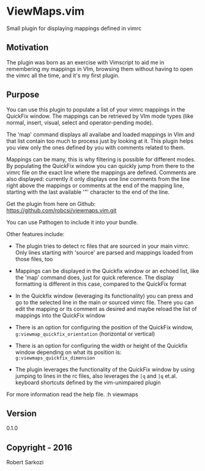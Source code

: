 # ViewMaps.vim
Small plugin for displaying mappings defined in vimrc

## Motivation
The plugin was born as an exercise with Vimscript to aid me in remembering my mappings in VIm, browsing them without having to open the vimrc all the time, and it's my first plugin.

## Purpose
You can use this plugin to populate a list of your vimrc mappings in the 
QuickFix window.
The mappings can be retrieved by VIm mode types (like normal, insert, visual,
select and operator-pending mode).

The 'map' command displays all availabe and loaded mappings in VIm and that
list contain too much to process just by looking at it. This plugin helps
you view only the ones defined by you with comments related to them.

Mappings can be many, this is why filtering is possible for different modes.
By populating the QuickFix window you can quickly jump from there to the vimrc
file on the exact line where the mappings are defined.
Comments are also displayed: currently it only displays one line comments from
the line right above the mappings or comments at the end of the mapping line,
starting with the last available '"' character to the end of the line.

Get the plugin from here on Github: https://github.com/robcsi/viewmaps.vim.git

You can use Pathogen to include it into your bundle.

Other features include:
- The plugin tries to detect rc files that are sourced in your main
vimrc. Only lines starting with 'source' are parsed and mappings loaded
from those files, too

- Mappings can be displayed in the Quickfix window or an echoed list, like the 'map' command
does, just for quick reference. The display formatting is different
in this case, compared to the QuickFix format

- In the Quickfix window (leveraging its functionality) you can press
<Enter> and go to the selected line in the main or sourced vimrc file.
There you can edit the mapping or its comment as desired and maybe
reload the list of mappings into the QuickFix window
	
- There is an option for configuring the position of the QuickFix window,
`g:viewmap_quickfix_orientation` (horizontal or vertical)

- There is an option for configuring the width or height of the Quickfix
window depending on what its position is: `g:viewmaps_quickfix_dimension`

- The plugin leverages the functionality of the QuickFix window by using
jumping to lines in the rc files, also leverages the `[q` and `]q` et.al.
keyboard shortcuts defined by the vim-unimpaired plugin
    
For more information read the help file. :h viewmaps

## Version
0.1.0

## Copyright - 2016
Robert Sarkozi
